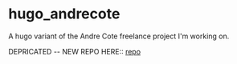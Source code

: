 # hugo_andrecote
A hugo variant of the Andre Cote freelance project I'm working on.

DEPRICATED -- NEW REPO HERE:: [repo](https://github.com/Serrowxd/andrecote_freelance)
